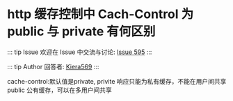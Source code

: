 # http 缓存控制中 Cach-Control 为 public 与 private 有何区别



::: tip Issue 
 欢迎在 Issue 中交流与讨论: [Issue 595](https://github.com/shfshanyue/Daily-Question/issues/595) 
:::

::: tip Author 
回答者: [Kiera569](https://github.com/Kiera569) 
:::

cache-control:默认值是private,
privite    响应只能为私有缓存，不能在用户间共享
public    公有缓存，可以在多用户间共享